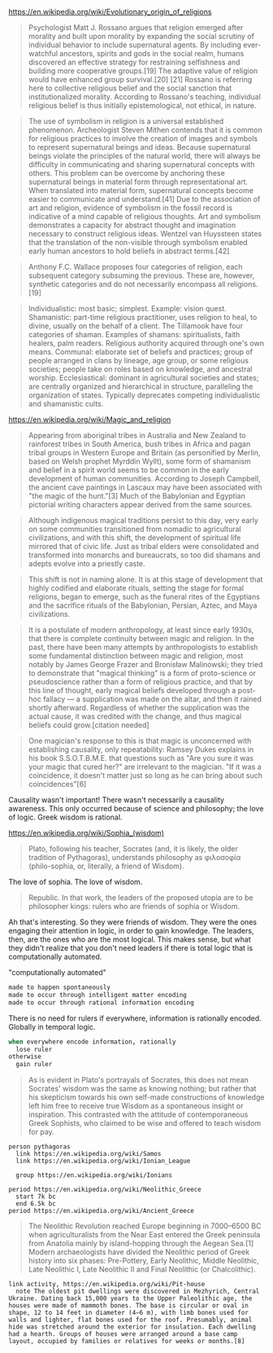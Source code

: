 
https://en.wikipedia.org/wiki/Evolutionary_origin_of_religions

> Psychologist Matt J. Rossano argues that religion emerged after morality and built upon morality by expanding the social scrutiny of individual behavior to include supernatural agents. By including ever-watchful ancestors, spirits and gods in the social realm, humans discovered an effective strategy for restraining selfishness and building more cooperative groups.[19] The adaptive value of religion would have enhanced group survival.[20] [21] Rossano is referring here to collective religious belief and the social sanction that institutionalized morality. According to Rossano's teaching, individual religious belief is thus initially epistemological, not ethical, in nature.

> The use of symbolism in religion is a universal established phenomenon. Archeologist Steven Mithen contends that it is common for religious practices to involve the creation of images and symbols to represent supernatural beings and ideas. Because supernatural beings violate the principles of the natural world, there will always be difficulty in communicating and sharing supernatural concepts with others. This problem can be overcome by anchoring these supernatural beings in material form through representational art. When translated into material form, supernatural concepts become easier to communicate and understand.[41] Due to the association of art and religion, evidence of symbolism in the fossil record is indicative of a mind capable of religious thoughts. Art and symbolism demonstrates a capacity for abstract thought and imagination necessary to construct religious ideas. Wentzel van Huyssteen states that the translation of the non-visible through symbolism enabled early human ancestors to hold beliefs in abstract terms.[42]

> Anthony F.C. Wallace proposes four categories of religion, each subsequent category subsuming the previous. These are, however, synthetic categories and do not necessarily encompass all religions.[19]

> Individualistic: most basic; simplest. Example: vision quest.
Shamanistic: part-time religious practitioner, uses religion to heal, to divine, usually on the behalf of a client. The Tillamook have four categories of shaman. Examples of shamans: spiritualists, faith healers, palm readers. Religious authority acquired through one's own means.
Communal: elaborate set of beliefs and practices; group of people arranged in clans by lineage, age group, or some religious societies; people take on roles based on knowledge, and ancestral worship.
Ecclesiastical: dominant in agricultural societies and states; are centrally organized and hierarchical in structure, paralleling the organization of states. Typically deprecates competing individualistic and shamanistic cults.

https://en.wikipedia.org/wiki/Magic_and_religion

> Appearing from aboriginal tribes in Australia and New Zealand to rainforest tribes in South America, bush tribes in Africa and pagan tribal groups in Western Europe and Britain (as personified by Merlin, based on Welsh prophet Myrddin Wyllt), some form of shamanism and belief in a spirit world seems to be common in the early development of human communities. According to Joseph Campbell, the ancient cave paintings in Lascaux may have been associated with "the magic of the hunt."[3] Much of the Babylonian and Egyptian pictorial writing characters appear derived from the same sources.

> Although indigenous magical traditions persist to this day, very early on some communities transitioned from nomadic to agricultural civilizations, and with this shift, the development of spiritual life mirrored that of civic life. Just as tribal elders were consolidated and transformed into monarchs and bureaucrats, so too did shamans and adepts evolve into a priestly caste.

> This shift is not in naming alone. It is at this stage of development that highly codified and elaborate rituals, setting the stage for formal religions, began to emerge, such as the funeral rites of the Egyptians and the sacrifice rituals of the Babylonian, Persian, Aztec, and Maya civilizations.

> It is a postulate of modern anthropology, at least since early 1930s, that there is complete continuity between magic and religion. In the past, there have been many attempts by anthropologists to establish some fundamental distinction between magic and religion, most notably by James George Frazer and Bronisław Malinowski; they tried to demonstrate that "magical thinking" is a form of proto-science or pseudoscience rather than a form of religious practice, and that by this line of thought, early magical beliefs developed through a post-hoc fallacy — a supplication was made on the altar, and then it rained shortly afterward. Regardless of whether the supplication was the actual cause, it was credited with the change, and thus magical beliefs could grow.[citation needed]

> One magician's response to this is that magic is unconcerned with establishing causality, only repeatability: Ramsey Dukes explains in his book S.S.O.T.B.M.E. that questions such as "Are you sure it was your magic that cured her?" are irrelevant to the magician. "If it was a coincidence, it doesn't matter just so long as he can bring about such coincidences"[6]

Causality wasn't important! There wasn't necessarily a causality awareness. This only occurred because of science and philosophy; the love of logic. Greek wisdom is rational.

https://en.wikipedia.org/wiki/Sophia_(wisdom)

> Plato, following his teacher, Socrates (and, it is likely, the older tradition of Pythagoras), understands philosophy as φιλοσοφία (philo-sophia, or, literally, a friend of Wisdom).

The love of sophia. The love of wisdom.

> Republic. In that work, the leaders of the proposed utopia are to be philosopher kings: rulers who are friends of sophia or Wisdom.

Ah that's interesting. So they were friends of wisdom. They were the ones engaging their attention in logic, in order to gain knowledge. The leaders, then, are the ones who are the most logical. This makes sense, but what they didn't realize that you don't need leaders if there is total logic that is computationally automated.

"computationally automated"

```coffee
made to happen spontaneously
made to occur through intelligent matter encoding
made to occur through rational information encoding
```

There is no need for rulers if everywhere, information is rationally encoded. Globally in temporal logic.

```coffee
when everywhere encode information, rationally
  lose ruler
otherwise
  gain ruler
```

> As is evident in Plato's portrayals of Socrates, this does not mean Socrates' wisdom was the same as knowing nothing; but rather that his skepticism towards his own self-made constructions of knowledge left him free to receive true Wisdom as a spontaneous insight or inspiration. 
> This contrasted with the attitude of contemporaneous Greek Sophists, who claimed to be wise and offered to teach wisdom for pay.

```
person pythagoras
  link https://en.wikipedia.org/wiki/Samos
  link https://en.wikipedia.org/wiki/Ionian_League

  group https://en.wikipedia.org/wiki/Ionians

period https://en.wikipedia.org/wiki/Neolithic_Greece
  start 7k bc
  end 6.5k bc
period https://en.wikipedia.org/wiki/Ancient_Greece
```

> The Neolithic Revolution reached Europe beginning in 7000–6500 BC when agriculturalists from the Near East entered the Greek peninsula from Anatolia mainly by island-hopping through the Aegean Sea.[1] Modern archaeologists have divided the Neolithic period of Greek history into six phases: Pre-Pottery, Early Neolithic, Middle Neolithic, Late Neolithic I, Late Neolithic II and Final Neolithic (or Chalcolithic).

```
link activity, https://en.wikipedia.org/wiki/Pit-house
  note The oldest pit dwellings were discovered in Mezhyrich, Central Ukraine. Dating back 15,000 years to the Upper Paleolithic age, the houses were made of mammoth bones. The base is circular or oval in shape, 12 to 14 feet in diameter (4–6 m), with limb bones used for walls and lighter, flat bones used for the roof. Presumably, animal hide was stretched around the exterior for insulation. Each dwelling had a hearth. Groups of houses were arranged around a base camp layout, occupied by families or relatives for weeks or months.[8]
```
